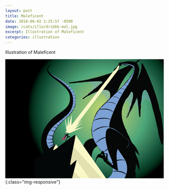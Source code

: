 ```yaml
---
layout: post
title: Maleficent
date: 2018-06-02 1:25:57 -0500
image: /cats/illo/dribbb-mal.jpg
excerpt: Illustration of Maleficent
categories: illustration
---
```


Illustration of Maleficent

![image-title-here](/assets/img/cats/illo/dribbb-mal.jpg){:class="img-responsive"}
